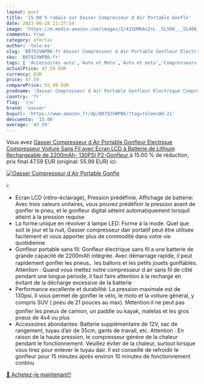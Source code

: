 ```yaml
---
layout: post
title: '15.00 % rabais sur Oasser Compresseur d Air Portable Gonfle'
date: 2021-06-28 21:27:54
image: 'https://m.media-amazon.com/images/I/41SDMKAcZ+L._SL500_._SL400_.jpg'
comments: true
category: ofertas
author: 'tole.es'
slug: 'B0792VWPB6-fr Oasser Compresseur d Air Portable Gonfleur Electrique...'
sku: 'B0792VWPB6-fr'
tags: [ 'Accessoires auto','Auto et Moto','Auto et moto','Compresseurs dair portatifs','Outils et dépannage','Outils pour pneus et roues','Pompes pour auto','oasser', ]
actualPrice: 47.59 EUR
currency: EUR
price: 47.59
comparePrice: 55.99 EUR
prodname: 'Oasser Compresseur d Air Portable Gonfleur Electrique Compresseur Voiture Sans Fil avec Ecran LCD à Batterie de Lithium Rechargeable de 2200mAh- 130PSI  P2-Gonfleur '
country: 'fr'
flag: '🇫🇷'
brand: 'oasser'
buyurl: 'https://www.amazon.fr/dp/B0792VWPB6/?tag=tolees0d-21'
descuento: '15.00'
average: '47.59'
---
```


Vous avez [Oasser Compresseur d Air Portable Gonfleur Electrique Compresseur Voiture Sans Fil avec Ecran LCD à Batterie de Lithium Rechargeable de 2200mAh- 130PSI  P2-Gonfleur ](https://www.amazon.fr/dp/B0792VWPB6/?tag=tolees0d-21)  à  15.00 % de réduction, prix final  47.59 EUR (original: 55.99 EUR) ici:

[![Oasser Compresseur d Air Portable Gonfle](https://m.media-amazon.com/images/I/41SDMKAcZ+L._SL500_._SL400_.jpg)](https://www.amazon.fr/dp/B0792VWPB6/?tag=tolees0d-21)

ℹ️:

- Ecran LCD (rétro-éclairage), Pression prédéfinie, Affichage de batterie: Avec trois valeurs unitaires, vous pouvez prédéfinir la pression avant de gonfler le pneu, et le gonfleur digital séteint automatiquement lorsquil atteint à la pression requise
- La forme unique en révolver à lampe LED: Forme à la mode. Quel que soit le jour et la nuit, Oasser compresseur dair portatif peut être utilisée facilement et vous apporter plus de commodité dans votre vie quotidienne
- Gonfleur portable sans fil: Gonfleur électrique sans fil a une batterie de grande capacité de 2200mAh intégrée. Avec démarrage rapide, il peut rapidement gonfler les pneus、les ballons et les petits jouets gonflables. Attention : Quand vous mettez notre compresseur d air sans fil de côté pendant une longue période, il faut faire attention à la recharge en évitant de la décharge excessive de la batterie
- Performance excellente et durabilité: La pression maximale est de 130psi. Il vous permet de gonfler le vélo, le moto et la voiture général, y compris SUV ( pneu de 21 pouces au max). ❗Attention:il ne peut pas gonfler les pneux de camion, un paddle ou kayak, matelas et les gros pneus de 4x4 ou plus
- Accessoires abondantes: Batterie supplémentaire de 12V, sac de rangement, tuyau d’air de 35cm, gants de travail, etc. Attention : En raison de la haute pression, le compresseur génère de la chaleur pendant le fonctionnement. Veuillez éviter de la chaleur, surtout lorsque vous tirez pour enlever le tuyau dair. Il est conseillé de refroidir le gonfleur pour 15 minutes après environ 10 minutes de fonctionnement continu

[🛒 Achetez-le maintenant!!](https://www.amazon.fr/dp/B0792VWPB6/?tag=tolees0d-21)
